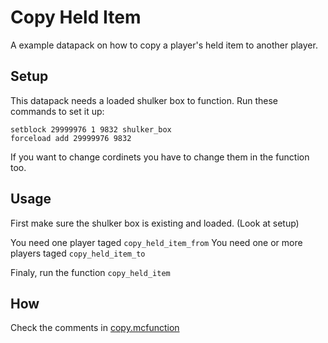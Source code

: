 # Copy Held Item

A example datapack on how to copy a player's held item to another player.

## Setup

This datapack needs a loaded shulker box to function.
Run these commands to set it up:

```
setblock 29999976 1 9832 shulker_box
forceload add 29999976 9832
```

If you want to change cordinets you have to change them in the function too.

## Usage

First make sure the shulker box is existing and loaded. (Look at setup)

You need one player taged `copy_held_item_from`
You need one or more players taged `copy_held_item_to`

Finaly, run the function `copy_held_item`

## How

Check the comments in [copy.mcfunction](../master/data/copy_held_item/functions/copy.mcfunction)
